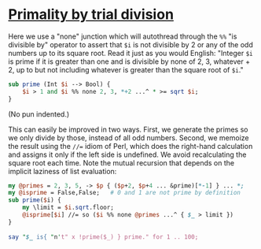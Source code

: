 [1]: http://rosettacode.org/wiki/Primality_by_trial_division

# [Primality by trial division][1]

Here we use a "none" junction which will autothread through the `%%` "is divisible by" operator to assert that `$i` is not divisible by 2 or any of the odd numbers up to its square root. Read it just as you would English: "Integer `$i` is prime if it is greater than one and is divisible by none of 2, 3, whatever + 2, up to but not including whatever is greater than the square root of `$i`."

```perl
sub prime (Int $i --> Bool) {
    $i > 1 and $i %% none 2, 3, *+2 ...^ * >= sqrt $i;
}
```


(No pun indented.)



This can easily be improved in two ways. First, we generate the primes so we only divide by those, instead of all odd numbers. Second, we memoize the result using the `//=` idiom of Perl, which does the right-hand calculation and assigns it only if the left side is undefined. We avoid recalculating the square root each time. Note the mutual recursion that depends on the implicit laziness of list evaluation:

```perl
my @primes = 2, 3, 5, -> $p { ($p+2, $p+4 ... &prime)[*-1] } ... *;
my @isprime = False,False;   # 0 and 1 are not prime by definition
sub prime($i) {
    my \limit = $i.sqrt.floor;
    @isprime[$i] //= so ($i %% none @primes ...^ { $_ > limit })
}
 
say "$_ is{ "n't" x !prime($_) } prime." for 1 .. 100;
```